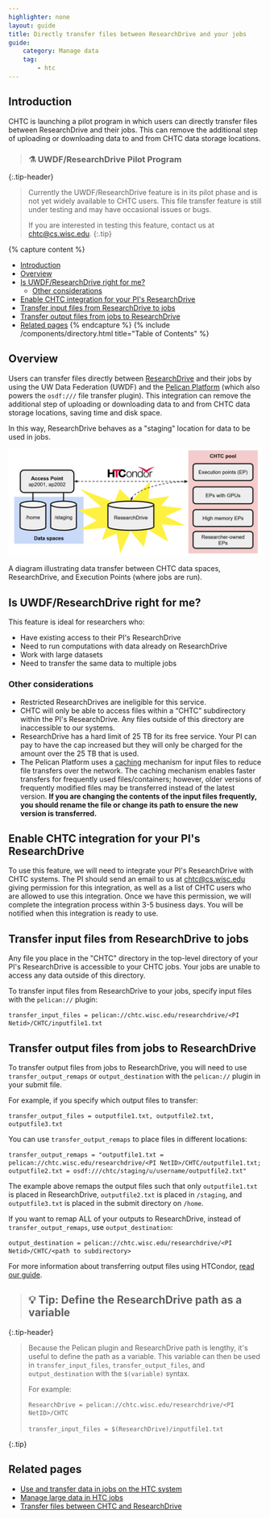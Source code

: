 ```yaml
---
highlighter: none
layout: guide
title: Directly transfer files between ResearchDrive and your jobs
guide:
    category: Manage data
    tag:
        - htc
---
```


## Introduction

CHTC is launching a pilot program in which users can directly transfer files between ResearchDrive and their jobs. This can remove the additional step of uploading or downloading data to and from CHTC data storage locations.

> ### ⚗️ UWDF/ResearchDrive Pilot Program
{:.tip-header}

> Currently the UWDF/ResearchDrive feature is in its pilot phase and is not yet widely available to CHTC users. This file transfer feature is still under testing and may have occasional issues or bugs.
>
> If you are interested in testing this feature, contact us at [chtc@cs.wisc.edu](mailto:chtc@cs.wisc.edu).
{:.tip}

{% capture content %}
- [Introduction](#introduction)
- [Overview](#overview)
- [Is UWDF/ResearchDrive right for me?](#is-uwdfresearchdrive-right-for-me)
   * [Other considerations](#other-considerations)
- [Enable CHTC integration for your PI's ResearchDrive](#enable-chtc-integration-for-your-pis-researchdrive)
- [Transfer input files from ResearchDrive to jobs](#transfer-input-files-from-researchdrive-to-jobs)
- [Transfer output files from jobs to ResearchDrive](#transfer-output-files-from-jobs-to-researchdrive)
- [Related pages](#related-pages)
{% endcapture %}
{% include /components/directory.html title="Table of Contents" %}

## Overview

Users can transfer files directly between [ResearchDrive](https://it.wisc.edu/services/researchdrive/) and their jobs by using the UW Data Federation (UWDF) and the [Pelican Platform](https://docs.pelicanplatform.org/about-pelican) (which also powers the `osdf:///` file transfer plugin). This integration can remove the additional step of uploading or downloading data to and from CHTC data storage locations, saving time and disk space.

In this way, ResearchDrive behaves as a "staging" location for data to be used in jobs.

<p style="text-align:center"><img src="/images/uwdf-researchdrive-diagram.png" width=800px alt="A diagram illustrating data transfer between CHTC data spaces, ResearchDrive, and Execution Points (where jobs are run)."></p>
<caption>
    A diagram illustrating data transfer between CHTC data spaces, ResearchDrive, and Execution Points (where jobs are run).
</caption>

## Is UWDF/ResearchDrive right for me?

This feature is ideal for researchers who:
* Have existing access to their PI's ResearchDrive
* Need to run computations with data already on ResearchDrive
* Work with large datasets
* Need to transfer the same data to multiple jobs

### Other considerations
* Restricted ResearchDrives are ineligible for this service.
* CHTC will only be able to access files within a “CHTC” subdirectory within the PI's ResearchDrive. Any files outside of this directory are inaccessible to our systems.
* ResearchDrive has a hard limit of 25 TB for its free service. Your PI can pay to have the cap increased but they will only be charged for the amount over the 25 TB that is used.
* The Pelican Platform uses a [caching](https://en.wikipedia.org/wiki/Cache_(computing)) mechanism for input files to reduce file transfers over the network. The caching mechanism enables faster transfers for frequently used files/containers; however, older versions of frequently modified files may be transferred instead of the latest version. **If you are changing the contents of the input files frequently, you should rename the file or change its path to ensure the new version is transferred.**

## Enable CHTC integration for your PI's ResearchDrive

To use this feature, we will need to integrate your PI's ResearchDrive with CHTC systems. The PI should send an email to us at [chtc@cs.wisc.edu](mailto:chtc@cs.wisc.edu) giving permission for this integration, as well as a list of CHTC users who are allowed to use this integration. Once we have this permission, we will complete the integration process within 3-5 business days. You will be notified when this integration is ready to use.

## Transfer input files from ResearchDrive to jobs

Any file you place in the "CHTC" directory in the top-level directory of your PI's ResearchDrive is accessible to your CHTC jobs. Your jobs are unable to access any data outside of this directory.

To transfer input files from ResearchDrive to your jobs, specify input files with the `pelican://` plugin:

```
transfer_input_files = pelican://chtc.wisc.edu/researchdrive/<PI Netid>/CHTC/inputfile1.txt
```

## Transfer output files from jobs to ResearchDrive

To transfer output files from jobs to ResearchDrive, you will need to use `transfer_output_remaps` or `output_destination` with the `pelican://` plugin in your submit file.

For example, if you specify which output files to transfer:

```
transfer_output_files = outputfile1.txt, outputfile2.txt, outputfile3.txt
```

You can use `transfer_output_remaps` to place files in different locations:

```
transfer_output_remaps = "outputfile1.txt = pelican://chtc.wisc.edu/researchdrive/<PI NetID>/CHTC/outputfile1.txt; outputfile2.txt = osdf:///chtc/staging/u/username/outputfile2.txt"
```

The example above remaps the output files such that only `outputfile1.txt` is placed in ResearchDrive, `outputfile2.txt` is placed in `/staging`, and `outputfile3.txt` is placed in the submit directory on `/home`.

If you want to remap ALL of your outputs to ResearchDrive, instead of `transfer_output_remaps`, use `output_destination`:

```
output_destination = pelican://chtc.wisc.edu/researchdrive/<PI Netid>/CHTC/<path to subdirectory>
```

For more information about transferring output files using HTCondor, [read our guide](/uw-research-computing/htc-job-file-transfer#transfer-output-data-from-jobs).

> ## 💡 Tip: Define the ResearchDrive path as a variable
{:.tip-header}

> Because the Pelican plugin and ResearchDrive path is lengthy, it's useful to define the path as a variable. This variable can then be used in `transfer_input_files`, `transfer_output_files`, and `output_destination` with the `$(variable)` syntax.
>
> For example:
> 
> ```
> ResearchDrive = pelican://chtc.wisc.edu/researchdrive/<PI NetID>/CHTC
> 
> transfer_input_files = $(ResearchDrive)/inputfile1.txt
> ```
{:.tip}

## Related pages
- [Use and transfer data in jobs on the HTC system](/uw-research-computing/htc-job-file-transfer)
- [Manage large data in HTC jobs](/uw-research-computing/file-avail-largedata)
- [Transfer files between CHTC and ResearchDrive](/uw-research-computing/transfer-data-researchdrive)
